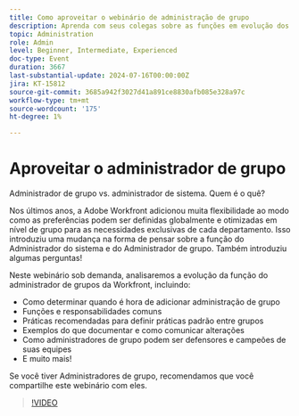 ```yaml
---
title: Como aproveitar o webinário de administração de grupo
description: Aprenda com seus colegas sobre as funções em evolução dos administradores de sistemas e grupos da Workfront. Explore funções, práticas recomendadas, documentação e defesa em nosso webinário sob demanda.
topic: Administration
role: Admin
level: Beginner, Intermediate, Experienced
doc-type: Event
duration: 3667
last-substantial-update: 2024-07-16T00:00:00Z
jira: KT-15812
source-git-commit: 3685a942f3027d41a891ce8830afb085e328a97c
workflow-type: tm+mt
source-wordcount: '175'
ht-degree: 1%

---
```



# Aproveitar o administrador de grupo

Administrador de grupo vs. administrador de sistema. Quem é o quê?

Nos últimos anos, a Adobe Workfront adicionou muita flexibilidade ao modo como as preferências podem ser definidas globalmente e otimizadas em nível de grupo para as necessidades exclusivas de cada departamento. Isso introduziu uma mudança na forma de pensar sobre a função do Administrador do sistema e do Administrador de grupo. Também introduziu algumas perguntas!

Neste webinário sob demanda, analisaremos a evolução da função do administrador de grupos da Workfront, incluindo:

* Como determinar quando é hora de adicionar administração de grupo
* Funções e responsabilidades comuns
* Práticas recomendadas para definir práticas padrão entre grupos
* Exemplos do que documentar e como comunicar alterações
* Como administradores de grupo podem ser defensores e campeões de suas equipes
* E muito mais!

Se você tiver Administradores de grupo, recomendamos que você compartilhe este webinário com eles.

>[!VIDEO](https://video.tv.adobe.com/v/3431006/?learn=on)

